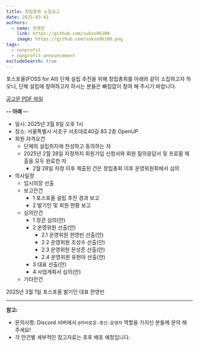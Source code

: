 ```yaml
---
title: 창립총회 소집공고
date: 2025-03-01
authors:
  - name: 한영빈
    link: https://github.com/sukso96100
    image: https://github.com/sukso96100.png
tags:
  - nonprofit
  - nonprofit-announcement
excludeSearch: true
---
```


포스포올(FOSS for All) 단체 설립 추진을 위해 창립총회를 아래와 같이 소집하고자 하오니, 단체 설립에 참여하고자 하시는 분들은 빠짐없이 참여 해 주시기 바랍니다.

<!--more-->


[공고문 PDF 파일](./founding-meeting-announcement.pdf)

**-- 아래 --**

- 일시: 2025년 3월 8일 오후 1시
- 장소: 서울특별시 서초구 서초대로40길 83 2층 OpenUP
- 회원 자격요건
    - 단체의 설립취지에 찬성하고 동의하는 자
    - 2025년 2월 28일 자정까지 회원가입 신청서와 회원 질의응답서 및 프로필 제출을 모두 완료한 자
        - 2월 28일 자정 이후 제출된 건은 창립총회 이후 운영위원회에서 심의
- 의사일정
    - 임시의장 선출
    - 보고안건
        - 1 포스포올 설립 추진 경과 보고
        - 2 발기인 및 회원 현황 보고
    - 심의안건
        - 1 정관 심의(안)
        - 2 운영위원 선출(안)
            - 2.1 운영위원 한영빈 선출(안)
            - 2.2 운영위원 조성수 선출(안)
            - 2.3 운영위원 문성준 선출(안)
            - 2.4 운영위원 유현아 선출(안)
        - 3 대표 선출(안)
        - 4 사업계획서 심의(안)
    - 기타안건

2025년 3월 1일
포스포올 발기인 대표 한영빈

---

**참고:**
- 문의사항: Discord 서버에서 `@자비로운-종신-운영자` 역할을 가지신 분들께 문의 해 주세요!
- 각 안건별 세부적인 참고자료는 추후 배포 예정입니다.